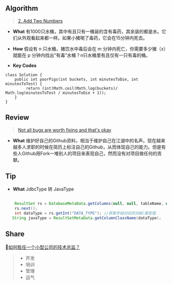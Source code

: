 ## Algorithm
> [2. Add Two Numbers](https://leetcode.com/problems/poor-pigs/description/)

* **What** 有1000只水桶，其中有且只有一桶装的含有毒药，其余装的都是水。它们从外观看起来都一样。如果小猪喝了毒药，它会在15分钟内死去。

* **How** 假设有 n 只水桶，猪饮水中毒后会在 m 分钟内死亡，你需要多少猪（x）就能在 p 分钟内找出“有毒”水桶？n只水桶里有且仅有一只有毒的桶。

* **Key Codes**
```
class Solution {
    public int poorPigs(int buckets, int minutesToDie, int minutesToTest) {
         return (int)Math.ceil(Math.log(buckets)/ Math.log(minutesToTest / minutesToDie + 1));
    }
}
```

## Review
> [Not all bugs are worth fixing and that's okay](https://www.reddit.com/r/webdev/comments/90xmpw/how_to_prep_your_github_for_job_seeking/)

* **What** 维护好自己的Github资料，相当于维护自己在江湖中的名声。现在越来越多人求职的时候在简历上标注自己的Github，从而体现自己的能力。但是有些人Github用Fork一堆别人的项目来表现自己，然而没有对项目做任何的贡献。


## Tip

* **What** JdbcType 转 JavaType

```java
    
    ResultSet rs = DatabaseMetaData.getColumns(null, null, tableName, null); //获取表对应的所有列
    rs.next();
    int dataType = rs.getInt("DATA_TYPE"); //获取字段对应的JDBC类型值
   String javaType = ResultSetMetaData.getColumnClassName(dataType);

```


## Share
[如何胜任一个小型公司的技术总监？](https://mp.weixin.qq.com/s?__biz=MzIwMzg1ODcwMw==&mid=2247486382&amp;idx=1&amp;sn=10b10872d0212667248d6a19568aa1ed&source=41#wechat_redirect)

>* 开发
>* 培训
>* 管理
>* 运气
